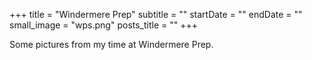 +++
title = "Windermere Prep"
subtitle = ""
startDate = ""
endDate = ""
small_image = "wps.png"
posts_title = ""
+++

Some pictures from my time at Windermere Prep.
